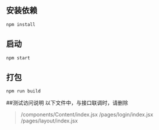 ## 安装依赖

```
npm install
```

## 启动

```
npm start
```

## 打包

```
npm run build
```


##测试访问说明
以下文件中，与接口联调时，请删除

>/components/Content/index.jsx
>/pages/login/index.jsx
>/pages/layout/index.jsx
